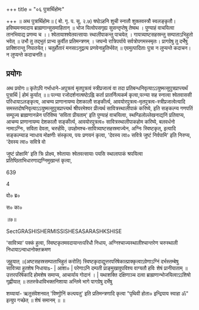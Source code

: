 +++
title = "०६ पुत्रार्थिहोमः"

+++
॥ अथ पुत्रार्थिहोमः॥ ( बो. गृ. प. सू. २.७) षष्ठेऽहनि शुची स्नातौ शुक्लवस्त्रौ स्वलङ्कृतौ। हविष्यमनमादाय ब्राह्मणान्सुसमाहितान् ॥ भोज यित्वोपसगृह्य सुसन्तृप्तेषु तेष्वथ । पुण्याहं वाचयित्वा तानभिवाद्य प्रणम्य च ।। श्वेतायाश्श्वेतवत्सायाः स्थालीपाकन्तु पाचयेत् । गायत्र्याष्टसहस्रन्तु सम्पाताऽभिहुतो भवेत् ॥ उभौ तु तद्भुतं प्राभ्य कुर्वीत प्रतिमन्त्रणम् । जघन्ये रात्रिपर्याये सर्वत्रोपगमस्स्मृतः। प्रागग्रेषु तु दर्भेषु प्राक्शिरान्तु निपातयेत्। चतुर्होतारं मनसाऽनुद्वत्य प्रणवेनाहुतिर्भवेत् ॥ एवमुत्पादिताः पुत्रा न लुप्यन्ते कदाचन। न लुप्यन्ते कदाचनति॥
## प्रयोगः
अथ प्रयोगः॥ कृतेऽपि गर्भाधाने-अपुत्रत्वं मृतपुत्रत्वं स्त्रीप्रजात्वं वा तदा प्रतिबन्धनिवृत्याऽऽयुष्मत्सुपुत्रप्राप्त्यर्थं पुत्रार्थि | होमं कुर्यात् ॥॥ पत्न्या रजोदर्शनात्षष्ठेऽह्नि कर्ता प्रातर्नित्यकर्म कृत्वा,पत्न्या सह स्नात्वा श्वेतवाससी परिधायाऽलङ्कृत्य, आचम्य प्राणानायम्य देशकालौ सङ्कीर्त्य, आवयोरपुत्रत्व-मृतपुत्रत्व-स्त्रीप्रजात्वेत्यादि समस्तदोषनिवृत्याऽऽयुष्मत्सुपुत्रप्राप्त्यर्थ श्रीपरमेश्वर प्रीत्यर्थ सावित्रस्थालीपाकं करिष्ये, इति सङ्कल्प्य गणपतिं सम्पूज्य ब्राह्मणानन्नेन परिविष्य ‘सविता प्रीयताम्' इति पुण्याहं वाचयित्वा, स्थण्डिलोल्लेखनाद्यनिं प्रतिवाप्य, आचम्य प्राणानायम्य देशकालौ सङ्कीर्त्य, आवयोरपुत्रत्व० सावित्रस्थालीपाकहोम करिष्ये, बलवर्धनो नामाऽग्निः, सविता देवता, चरुर्हविः, उपहोमश्च-सावित्र्याष्टसहस्रमाज्येन, अग्निः स्विष्टकृत्, इत्यादि सङ्कल्प्याड न्वाधाय मोक्षणीः संस्कृत्य, पयः प्रणयनं कृत्वा, 'देवस्य त्वा० सवित्रे जुष्टं निर्वपामि' इति निरुप्य, 'देवस्य त्वा० सवित्रे वो

जुष्टं प्रोक्षामि' इति त्रिः प्रोक्ष्य, श्वेतायाः श्वेतवत्सायाः पयसि स्थालापाकं श्रपयित्वा प्रतिष्ठिताभिधारणाद्यग्निमुखान्तं कृत्वा,

639

4

वो० ब्र०

स० का०

॥७॥

SectGRASHISHERMISSISHESASARASHKSHISE

'सावित्र्या' पक्कं हुत्वा, स्विष्टकृतमवदायान्तःपरिधौ निधाय, अग्निश्चाज्यस्थालीश्चान्तरेण चरुस्थाली निधायाऽन्वाधानोक्तक्रमण

जुहुयात् ॥(अष्टसहस्रसम्पाताभिहुतं करोति) स्विष्टकृदाद्युत्तरपरिषेकात्प्राक्कृत्वाऽग्रेणाऽग्निं दर्भस्तम्बेषु सावित्र्या हुतशेष निधायाs- | आशा० | परेणाऽनि दम्पती प्राङ्मुखावुपविश्य वाग्यतौ हविः शेषं प्रानीयाताम् ॥ उत्तरपरिषेकादि होमशेष समाप्य, आचार्याय गोदानं । | यथाशक्ति दक्षिणाञ्च दत्वा ब्राह्मणान्भोजयित्वाऽऽशिषो गृह्णीयात् ॥ ततस्त्रेधाविभक्तनिशाया अन्तिमे भागे पागग्रेषु दर्भेषु

शय्यायां- ऋतुसंवेशनवत् 'विष्णुोनिं कल्पयतु' इति प्रतिमन्त्रणादि कृत्वा "पृथिवी होता० इन्द्रियाय स्वाहा ॐ" इत्युप गच्छेत् ॥ शेषं समानम् ॥ ॥